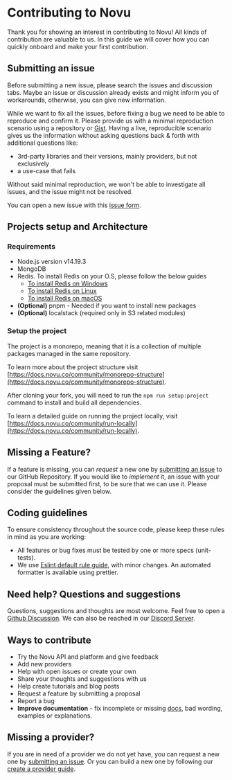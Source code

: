 # Contributing to Novu

Thank you for showing an interest in contributing to Novu! All kinds of contribution are valuable to us. In this guide we will cover how you can quickly onboard and make your first contribution.

## Submitting an issue

Before submitting a new issue, please search the issues and discussion tabs. Maybe an issue or discussion already exists and might inform you of workarounds, otherwise, you can give new information.

While we want to fix all the issues, before fixing a bug we need to be able to reproduce and confirm it. Please provide us with a minimal reproduction scenario using a repository or [Gist](https://gist.github.com/). Having a live, reproducible scenario gives us the information without asking questions back & forth with additional questions like:

- 3rd-party libraries and their versions, mainly providers, but not exclusively
- a use-case that fails

Without said minimal reproduction, we won't be able to investigate all issues, and the issue might not be resolved.

You can open a new issue with this [issue form](https://github.com/novuhq/novu/issues/new).

## Projects setup and Architecture

### Requirements

- Node.js version v14.19.3
- MongoDB
- Redis. To install Redis on your O.S, please follow the below guides
  - [To install Redis on Windows](https://redis.io/docs/getting-started/installation/install-redis-on-windows/)
  - [To install Redis on Linux](https://redis.io/docs/getting-started/installation/install-redis-on-linux/)
  - [To install Redis on macOS](https://redis.io/docs/getting-started/installation/install-redis-on-mac-os/)
- **(Optional)** pnpm - Needed if you want to install new packages
- **(Optional)** localstack (required only in S3 related modules)

### Setup the project

The project is a monorepo, meaning that it is a collection of multiple packages managed in the same repository.

To learn more about the project structure visit [https://docs.novu.co/community/monorepo-structure](https://docs.novu.co/community/monorepo-structure).

After cloning your fork, you will need to run the `npm run setup:project` command to install and build all dependencies.

To learn a detailed guide on running the project locally, visit [https://docs.novu.co/community/run-locally](https://docs.novu.co/community/run-locally).

## Missing a Feature?

If a feature is missing, you can _request_ a new one by [submitting an issue](#submitting-an-issue) to our GitHub Repository.
If you would like to _implement_ it, an issue with your proposal must be submitted first, to be sure that we can use it. Please consider the guidelines given below.

## Coding guidelines

To ensure consistency throughout the source code, please keep these rules in mind as you are working:

- All features or bug fixes must be tested by one or more specs (unit-tests).
- We use [Eslint default rule guide](https://eslint.org/docs/rules/), with minor changes. An automated formatter is available using prettier.

## Need help? Questions and suggestions

Questions, suggestions and thoughts are most welcome. Feel free to open a [Github Discussion](https://github.com/novuhq/novu/discussions). We can also be reached in our [Discord Server](https://discord.gg/novu).

## Ways to contribute

- Try the Novu API and platform and give feedback
- Add new providers
- Help with open issues or create your own
- Share your thoughts and suggestions with us
- Help create tutorials and blog posts
- Request a feature by submitting a proposal
- Report a bug
- **Improve documentation** - fix incomplete or missing [docs](https://docs.novu.co/), bad wording, examples or explanations.

## Missing a provider?

If you are in need of a provider we do not yet have, you can request a new one by [submitting an issue](#submitting-an-issue). Or you can build a new one by following our [create a provider guide](https://docs.novu.co/community/create-provider).

